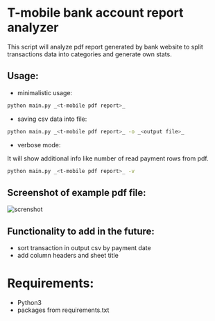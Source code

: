 # T-mobile bank account report analyzer

This script will analyze pdf report generated by bank website to split 
transactions data into categories and generate own stats. 

## Usage:
* minimalistic usage:
```bash
python main.py _<t-mobile pdf report>_
```

* saving csv data into file:
```bash
python main.py _<t-mobile pdf report>_ -o _<output file>_
```

* verbose mode:

It will show additional info like number of read payment rows from pdf.
```bash
python main.py _<t-mobile pdf report>_ -v
```

## Screenshot of example pdf file:
![screnshot](https://github.com/drapek/bank_reports_analyzer/blob/develop/docs/screenshot_1.png?raw=true)

## Functionality to add in the future:
* sort transaction in output csv by payment date
* add column headers and sheet title

# Requirements:
* Python3
* packages from requirements.txt